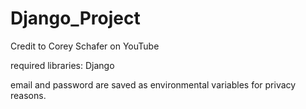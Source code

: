 # Django_Project
Credit to Corey Schafer on YouTube

required libraries:
    Django

email and password are saved as environmental variables for privacy reasons.